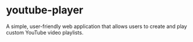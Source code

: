 # youtube-player
A simple, user-friendly web application that allows users to create and play custom YouTube video playlists.
